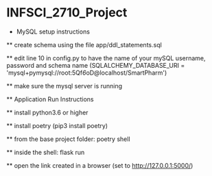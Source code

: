 # INFSCI_2710_Project
* MySQL setup instructions

** create schema using the file app/ddl_statements.sql

** edit line 10 in config.py to have the name of your mySQL username, password and schema name (SQLALCHEMY_DATABASE_URI = 'mysql+pymysql://root:5Qf*6*oD@localhost/SmartPharm')

** make sure the mysql server is running

** Application Run Instructions

** install python3.6 or higher

** install poetry (pip3 install poetry)

** from the base project folder: poetry shell

** inside the shell: flask run

** open the link created in a browser (set to http://127.0.0.1:5000/)
